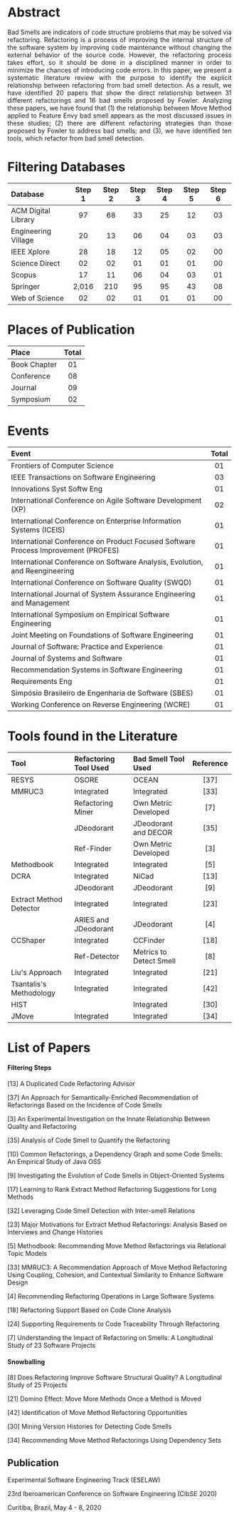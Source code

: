 # Abstract

<p style="text-align: justify;">Bad Smells are indicators of code structure problems that may be solved via refactoring.
Refactoring is a process of improving the internal structure of the software system by 
improving code maintenance without changing the external behavior of the source code. 
However, the refactoring process takes effort, so it should be done in a disciplined manner 
in order to minimize the chances of introducing code errors. In this paper, we present a 
systematic literature review with the purpose to identify the explicit relationship between 
refactoring from bad smell detection. As a result, we have identified 20 papers that show the 
direct relationship between 31 different refactorings and 16 bad smells proposed by Fowler. 
Analyzing these papers, we have found that (1) the relationship between Move Method applied to 
Feature Envy bad smell appears as the most discussed issues in these studies; (2) there are 
different refactoring strategies than those proposed by Fowler to address bad smells; and (3), 
we have identified ten tools, which refactor from bad smell detection.</p>



# Filtering Databases

| Database            | Step 1 | Step 2 | Step 3 | Step 4 | Step 5 | Step 6 |
|:--------------------|:--------:|:--------:|:--------:|:--------:|:--------:|:--------:|
| ACM Digital Library | 97 | 68  | 33 | 25 | 12 | 03 |
| Engineering Village | 20 | 13  | 06 | 04 | 03 | 03 |
| IEEE Xplore         | 28 | 18  | 12 | 05 | 02 | 00 |
| Science Direct      | 02 | 02  | 01 | 01 | 01 | 00 |
| Scopus              | 17 | 11  | 06 | 04 | 03 | 01 |
| Springer            | 2,016 | 210  | 95 | 95 | 43 | 08 |
| Web of Science      | 02 | 02  | 01 | 01 | 01 | 00 |



# Places of Publication

| Place            | Total |
|:-----------------|:------:|
| Book Chapter     | 01 |
| Conference       | 08 |
| Journal          | 09 |
| Symposium        | 02 |



# Events

| Event                                                                             | Total |
|:----------------------------------------------------------------------------------|:------:|
| Frontiers of Computer Science                                                     | 01 |
| IEEE Transactions on Software Engineering	                                        | 03 |
| Innovations Syst Softw Eng                                                        | 01 |
| International Conference on Agile Software Development (XP)	                      | 02 |
| International Conference on Enterprise Information Systems (ICEIS)              	| 01 |
| International Conference on Product Focused Software Process Improvement (PROFES)	| 01 |
| International Conference on Software Analysis, Evolution, and Reengineering	      | 01 |
| International Conference on Software Quality (SWQD)                             	| 01 |
| International Journal of System Assurance Engineering and Management            	| 01 |
| International Symposium on Empirical Software Engineering                       	| 01 |
| Joint Meeting on Foundations of Software Engineering	                            | 01 |
| Journal of Software: Practice and Experience	                                    | 01 |
| Journal of Systems and Software                                                 	| 01 |
| Recommendation Systems in Software Engineering	                                  | 01 |
| Requirements Eng                                                                	| 01 |
| Simpósio Brasileiro de Engenharia de Software (SBES)	                            | 01 |
| Working Conference on Reverse Engineering (WCRE)                          	      | 01 |



# Tools found in the Literature

| Tool | Refactoring Tool Used | Bad Smell Tool Used | Reference |
|:-----|:----------------------|:--------------------|:----------:|
| RESYS | OSORE                | OCEAN               | [37]       |
| MMRUC3 | Integrated          | Integrated          | [33]       |
|        | Refactoring Miner   | Own Metric Developed | [7]      |
|        | JDeodorant          | JDeodorant and DECOR | [35]      |
|        | Ref-Finder          | Own Metric Developed | [3]      |
| Methodbook | Integrated      | Integrated           | [5]      |
| DCRA   | Integrated          | NiCad                | [13]      |
|        | JDeodorant          | JDeodorant           | [9]      |
| Extract Method Detector | Integrated | Integrated   | [23]      |
|       | ARIES and JDeodorant | JDeodorant | [4]      |
| CCShaper | Integrated          | CCFinder             | [18]      |
|  | Ref-Detector               | Metrics to Detect Smell | [8] |
| Liu's Approach | Integrated    | Integrated         | [21]      |
| Tsantalis's Methodology  | Integrated  | Integrated | [42]      |
| HIST   |                     | Integrated           | [30]      |
| JMove    | Integrated      | Integrated             | [34]      |


# List of Papers

#### Filtering Steps

[13] A Duplicated Code Refactoring Advisor

[37] An Approach for Semantically-Enriched Recommendation of Refactorings Based on the Incidence of Code Smells

[3] An Experimental Investigation on the Innate Relationship Between Quality and Refactoring

[35] Analysis of Code Smell to Quantify the Refactoring

[10] Common Refactorings, a Dependency Graph and some Code Smells: An Empirical Study of Java OSS

[9] Investigating the Evolution of Code Smells in Object-Oriented Systems

[17] Learning to Rank Extract Method Refactoring Suggestions for Long Methods

[32] Leveraging Code Smell Detection with Inter-smell Relations

[23] Major Motivations for Extract Method Refactorings: Analysis Based on Interviews and Change Histories

[5] Methodbook: Recommending Move Method Refactorings via Relational Topic Models

[33] MMRUC3: A Recommendation Approach of Move Method Refactoring Using Coupling, Cohesion, and Contextual Similarity to Enhance Software Design

[4] Recommending Refactoring Operations in Large Software Systems

[18] Refactoring Support Based on Code Clone Analysis

[24] Supporting Requirements to Code Traceability Through Refactoring

[7] Understanding the Impact of Refactoring on Smells: A Longitudinal Study of 23 Software Projects


#### Snowballing

[8] Does Refactoring Improve Software Structural Quality? A Longitudinal Study of 25 Projects

[21] Domino Effect: Move More Methods Once a Method is Moved

[42] Identification of Move Method Refactoring Opportunities

[30] Mining Version Histories for Detecting Code Smells

[34] Recommending Move Method Refactorings Using Dependency Sets


## Publication

Experimental Software Engineering Track (ESELAW)

23rd Iberoamerican Conference on Software Engineering (CIbSE 2020)

Curitiba, Brazil, May 4 - 8, 2020
